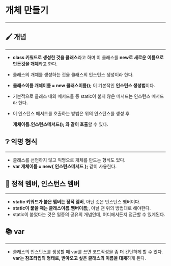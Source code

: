 # 개체 만들기

---

## 🖌️ 개념

---

- **class 키워드로 생성한 것을 클래스**라고 하며 이 클래스를 **new로 새로운 이름으로 만든것을 개체**라고 한다.
- 클래스의 개체를 생성하는 것을 클래스의 인스턴스 생성이라 한다.
- **클래스이름 개체이름 = new 클래스이름();** 이 기본적인 **인스턴스 생성법**이다.
- 기본적으로 클래스 내의 메서드들 중 static이 붙지 않은 메서드는 인스턴스 메서드라 한다.
- 이 인스턴스 메서드를 호출하는 방법은 위의 인스턴스를 생성 후
    
    **개체이름.인스턴스메서드(); 와 같이 호출**할 수 있다.
    

## ❔ 익명 형식

---

- 클래스를 선언하지 않고 익명으로 개체를 만드는 형식도 있다.
- **var 개체이름 = new{ 인스턴스메서드 };** 같이 사용한다.

## 👥 정적 멤버, 인스턴스 멤버

---

- **static 키워드가 붙은 멤버는 정적 멤버**, 아닌 것은 인스턴스 멤버이다.
- **static이 붙을 때는 클래스이름.멤버이름;**, 아닐 땐 위의 방법대로 해야한다.
- static이 붙었다는 것은 일종의 공유의 개념인데, 어디에서든지 접근할 수 있게된다.

## 📚 var

---

- 클래스의 인스턴스를 생성할 때 var를 쓰면 코드작성을 좀 더 간단하게 할 수 있다. **var는 참조타입의 형태로, 받아오고 싶은 클래스의 이름을 대체**하게 된다.
